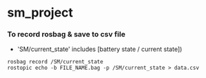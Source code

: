 # sm_project


### To record rosbag & save to csv file 
- 'SM/current_state' includes [battery state / current state])

```
rosbag record /SM/current_state 
rostopic echo -b FILE_NAME.bag -p /SM/current_state > data.csv
```
